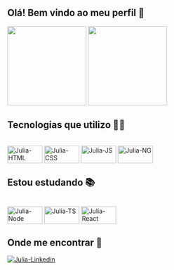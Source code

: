 ## Olá! Bem vindo ao meu perfil 👋 

<div>
  <img height="180em" src="https://github-readme-stats.vercel.app/api?username=juliasanchez25&show_icons=true&theme=dark&include_all_commits=true&count_private=true"/>
  <img height="180em" src="https://github-readme-stats.vercel.app/api/top-langs/?username=juliasanchez25&layout=compact&langs_count=16&theme=dark"/>
<div>

## Tecnologias que utilizo 🐱‍💻 

<div style="display: inline_block"><br>
  <img align="center" alt="Julia-HTML" height="40" width="80" src="https://cdn.jsdelivr.net/gh/devicons/devicon/icons/html5/html5-original.svg" />
  <img align="center" alt="Julia-CSS" height="40" width="80" src="https://cdn.jsdelivr.net/gh/devicons/devicon/icons/css3/css3-original.svg" />
  <img align="center" alt="Julia-JS" height="40" width="80" src="https://cdn.jsdelivr.net/gh/devicons/devicon/icons/javascript/javascript-original.svg" />
  <img align="center" alt="Julia-NG" height="40" width="80" src="https://cdn.jsdelivr.net/gh/devicons/devicon/icons/angularjs/angularjs-plain.svg" />
</div>
  
## Estou estudando 📚
  
<div style="display: inline_block"><br>
  <img align="center" alt="Julia-Node" height="40" width="80" src="https://cdn.jsdelivr.net/gh/devicons/devicon/icons/nodejs/nodejs-original.svg" />
  <img align="center" alt="Julia-TS" height="40" width="80" src="https://cdn.jsdelivr.net/gh/devicons/devicon/icons/typescript/typescript-original.svg" />
  <img align="center" alt="Julia-React" height="40" width="80" src="https://cdn.jsdelivr.net/gh/devicons/devicon/icons/react/react-original.svg" />
</div>

## Onde me encontrar 🚀

<div>
  <a href="https://www.linkedin.com/in/julia-sanchez-595235218/" target="_blank">
  <img align="center" alt="Julia-Linkedin" src="https://img.shields.io/badge/LinkedIn-0077B5?style=for-the-badge&logo=linkedin&logoColor=white" />
</div>
